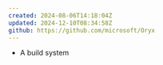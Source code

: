 ```yaml
---
created: 2024-08-06T14:18:04Z
updated: 2024-12-10T08:34:58Z
github: https://github.com/microsoft/Oryx
---
```

- A build system